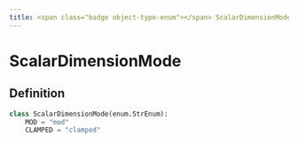 ```yaml
---
title: <span class="badge object-type-enum"></span> ScalarDimensionMode
---
```

# <span class="badge object-type-enum"></span> ScalarDimensionMode

## Definition

```python
class ScalarDimensionMode(enum.StrEnum):
    MOD = "mod"
    CLAMPED = "clamped"
```
